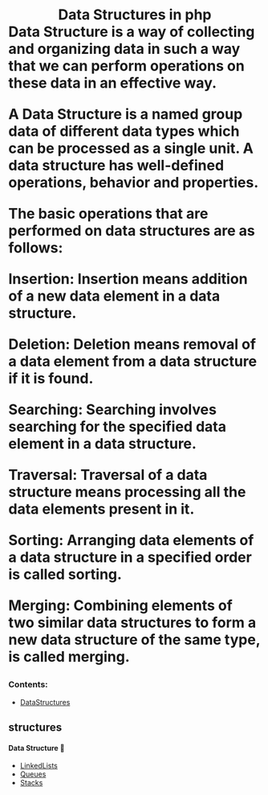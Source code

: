 <h1 align="center">Data Structures in php

<div align="start" style="font-size=14px">
Data Structure is a way of collecting and organizing data in such a way that we can perform operations on these data in an effective way.

A Data Structure is a named group data of different data types which can be processed as a single unit. A data structure has well-defined operations, behavior and properties.

The basic operations that are performed on data structures are as follows:

Insertion: Insertion means addition of a new data element in a data structure.

Deletion: Deletion means removal of a data element from a data structure if it is found.

Searching: Searching involves searching for the specified data element in a data structure.

Traversal: Traversal of a data structure means processing all the data elements present in it.

Sorting: Arranging data elements of a data structure in a specified order is called sorting.

Merging: Combining elements of two similar data structures to form a new data structure of the same type, is called merging.
</div>

### Contents:
  - [DataStructures](#structures)
      


## structures

#### Data Structure 🤖
- [LinkedLists](https://github.com/jether256/Data-Structures-in-php/tree/main/LinkedLists)
- [Queues](https://github.com/jether256/Data-Structures-in-php/tree/main/Queues)
- [Stacks](https://github.com/jether256/Data-Structures-in-php/tree/main/Stacks)

